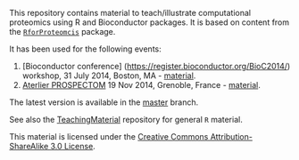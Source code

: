 This repository contains material to teach/illustrate computational
proteomics using R and Bioconductor packages. It is based on content
from the
[`RforProteomcis`](http://www.bioconductor.org/packages/release/data/experiment/html/RforProteomics.html)
package.

It has been used for the following events:

1. [Bioconductor conference]
   (https://register.bioconductor.org/BioC2014/) workshop, 31 July
   2014, Boston, MA -
   [material](http://bioconductor.org/help/course-materials/2014/BioC2014/Gatto.html).
2. [Aterlier PROSPECTOM](http://prospectom.liglab.fr/atelier-2014/index.html)
   19 Nov 2014, Grenoble, France -
   [material](https://github.com/lgatto/rbioc-proteomics/tree/19-11-2014-Grenoble).

The latest version is available in the
[master](https://github.com/lgatto/rbioc-proteomics) branch.

See also the
[TeachingMaterial](https://github.com/lgatto/TeachingMaterial)
repository for general `R` material.

This material is licensed under the
[Creative Commons Attribution-ShareAlike 3.0 License](http://creativecommons.org/licenses/by-sa/3.0/).

